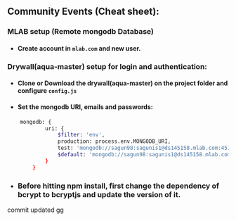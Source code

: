 ## Community Events (Cheat sheet):

### MLAB setup (Remote mongodb Database)  
- #### Create account in `mlab.com` and new user.  
    
  
### Drywall(aqua-master) setup for login and authentication:  
- #### Clone or Download the drywall(aqua-master) on the project folder and configure `config.js`
- #### Set the mongodb URI, emails and passwords:
```bash
    mongodb: {
            uri: {
                $filter: 'env',
                production: process.env.MONGODB_URI,
                test: 'mongodb://sagun98:sagunis1@ds145158.mlab.com:45158/comeventsapp',
                $default: 'mongodb://sagun98:sagunis1@ds145158.mlab.com:45158/comeventsapp'
            }
        }
``` 
- ### Before hitting npm install, first change the dependency of bcrypt to bcryptjs and update the version of it.

commit updated gg